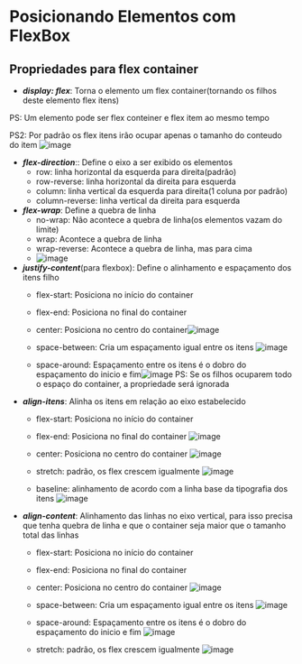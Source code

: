 # Posicionando Elementos com FlexBox

## Propriedades para flex container
- ***display: flex***: Torna o elemento um flex container(tornando os filhos deste elemento flex itens)

PS: Um elemento pode ser flex conteiner e flex item ao mesmo tempo

PS2: Por padrão os flex itens irão ocupar apenas o tamanho do conteudo do item
![image](https://user-images.githubusercontent.com/93055242/172491460-c11f681a-ea6f-42f4-8393-d873903f5d39.png)
- ***flex-direction***:: Define o eixo a ser exibido os elementos
  - row: linha horizontal da esquerda para direita(padrão)
  - row-reverse: linha horizontal da direita para esquerda
  - column: linha vertical da esquerda para direita(1 coluna por padrão)
  - column-reverse: linha vertical da direita para esquerda
- ***flex-wrap***: Define a quebra de linha
  - no-wrap: Não acontece a quebra de linha(os elementos vazam do limite)
  - wrap: Acontece a quebra de linha
  - wrap-reverse: Acontece a quebra de linha, mas para cima
  - ![image](https://user-images.githubusercontent.com/93055242/172494383-e580c75c-9fa6-4e8a-bcf5-7123e7f6580e.png)
- ***justify-content***(para flexbox): Define o alinhamento e espaçamento dos itens filho
  -  flex-start: Posiciona no início do container
  -  flex-end: Posiciona no final do container
  -  center: Posiciona no centro do container![image](https://user-images.githubusercontent.com/93055242/172499132-c9748ddd-024f-4fca-9c4c-633a0b4ee850.png)

  -  space-between: Cria um espaçamento igual entre os itens ![image](https://user-images.githubusercontent.com/93055242/172499070-006cc6fc-bb63-4a96-96b1-2279af9bc2cd.png)

  -  space-around: Espaçamento entre os itens é o dobro do espaçamento do inicio e fim![image](https://user-images.githubusercontent.com/93055242/172498968-3118c05f-ffbb-46b6-ae06-3313a88bc3ca.png)
PS: Se os filhos ocuparem todo o espaço do container, a propriedade será ignorada
- ***align-itens***: Alinha os itens em relação ao eixo estabelecido
  -  flex-start: Posiciona no início do container
  -  flex-end: Posiciona no final do container ![image](https://user-images.githubusercontent.com/93055242/172502084-d75b744c-67e5-484a-9e67-49374597a7cb.png)

  -  center: Posiciona no centro do container ![image](https://user-images.githubusercontent.com/93055242/172501791-8350cd55-1e0b-44ff-adb8-7e68c9d2b5f5.png)

  -  stretch: padrão, os flex crescem igualmente ![image](https://user-images.githubusercontent.com/93055242/172501837-465dbc4a-349e-4309-807e-b3702b816b3c.png)

  -  baseline: alinhamento de acordo com a linha base da tipografia dos itens ![image](https://user-images.githubusercontent.com/93055242/172501886-e6101673-de96-4a30-becc-205135c2ae90.png)
- ***align-content***: Alinhamento das linhas no eixo vertical, para isso precisa que tenha quebra de linha e que o container seja maior que o tamanho total das linhas
  - flex-start: Posiciona no início do container
  - flex-end: Posiciona no final do container
  - center: Posiciona no centro do container ![image](https://user-images.githubusercontent.com/93055242/172505460-82883489-7299-42b5-85dd-41a0a502c7d1.png)

  - space-between: Cria um espaçamento igual entre os itens ![image](https://user-images.githubusercontent.com/93055242/172505503-26cf195c-ea0e-4c63-9425-8498e1235dd8.png)

  - space-around: Espaçamento entre os itens é o dobro do espaçamento do inicio e fim ![image](https://user-images.githubusercontent.com/93055242/172505491-92d6684b-8195-48a6-afad-85691983bd1c.png)

  - stretch: padrão, os flex crescem igualmente ![image](https://user-images.githubusercontent.com/93055242/172505216-a070a49f-d418-479c-8cca-d037e071bc00.png)

